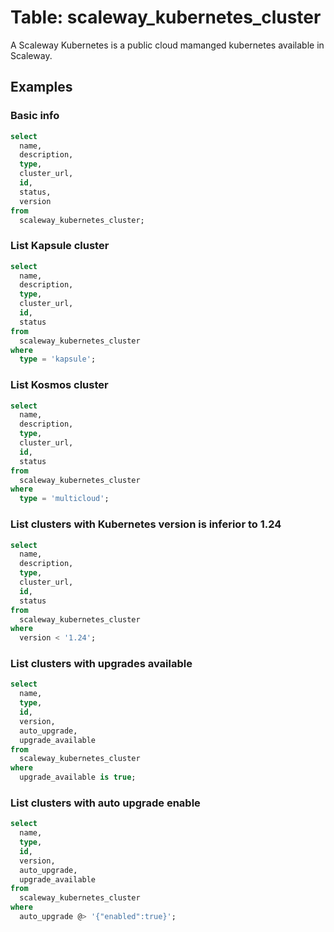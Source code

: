 # Table: scaleway_kubernetes_cluster

A Scaleway Kubernetes is a public cloud mamanged kubernetes available in Scaleway.

## Examples

### Basic info

```sql
select
  name,
  description,
  type,
  cluster_url,
  id,
  status,
  version
from
  scaleway_kubernetes_cluster;
```

### List Kapsule cluster

```sql
select
  name,
  description,
  type,
  cluster_url,
  id,
  status
from
  scaleway_kubernetes_cluster
where
  type = 'kapsule';
```

### List Kosmos cluster

```sql
select
  name,
  description,
  type,
  cluster_url,
  id,
  status
from
  scaleway_kubernetes_cluster
where
  type = 'multicloud';
```

### List clusters with Kubernetes version is inferior to 1.24

```sql
select
  name,
  description,
  type,
  cluster_url,
  id,
  status
from
  scaleway_kubernetes_cluster
where
  version < '1.24';

```

### List clusters with upgrades available

```sql
select
  name,
  type,
  id,
  version,
  auto_upgrade,
  upgrade_available
from
  scaleway_kubernetes_cluster
where
  upgrade_available is true;

```

### List clusters with auto upgrade enable

```sql
select
  name,
  type,
  id,
  version,
  auto_upgrade,
  upgrade_available
from
  scaleway_kubernetes_cluster
where
  auto_upgrade @> '{"enabled":true}';

```
